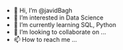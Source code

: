 - 👋 Hi, I’m @javidBagh
- 👀 I’m interested in Data Science
- 🌱 I’m currently learning SQL, Python
- 💞️ I’m looking to collaborate on ...
- 📫 How to reach me ...

<!---
javidBagh/javidBagh is a ✨ special ✨ repository because its `README.md` (this file) appears on your GitHub profile.
You can click the Preview link to take a look at your changes.
--->

